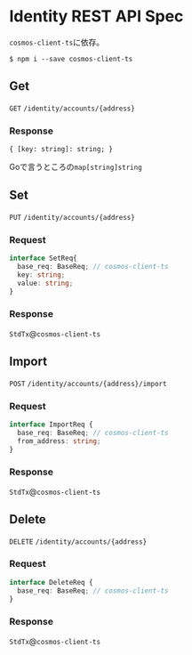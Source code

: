 # Identity REST API Spec

`cosmos-client-ts`に依存。

```Shell
$ npm i --save cosmos-client-ts
```

## Get

`GET` `/identity/accounts/{address}`

### Response

`{ [key: string]: string; }`

Goで言うところの`map[string]string`

## Set

`PUT` `/identity/accounts/{address}`

### Request

```TypeScript
interface SetReq{
  base_req: BaseReq; // cosmos-client-ts
  key: string;
  value: string;
}
```

### Response

`StdTx`@`cosmos-client-ts`

## Import

`POST` `/identity/accounts/{address}/import`

### Request

```TypeScript
interface ImportReq {
  base_req: BaseReq; // cosmos-client-ts
  from_address: string;
}
```

### Response

`StdTx`@`cosmos-client-ts`

## Delete

`DELETE` `/identity/accounts/{address}`

### Request

```TypeScript
interface DeleteReq {
  base_req: BaseReq; // cosmos-client-ts
}
```

### Response

`StdTx`@`cosmos-client-ts`

